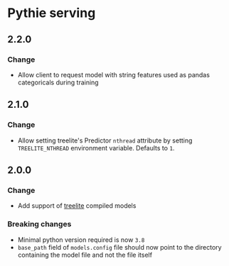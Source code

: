 # Pythie serving

## 2.2.0

### Change
* Allow client to request model with string features used as pandas categoricals during training

## 2.1.0

### Change
* Allow setting treelite's Predictor `nthread` attribute by setting `TREELITE_NTHREAD` environment variable. Defaults to `1`.

## 2.0.0

### Change
* Add support of [treelite](https://treelite.readthedocs.io/en/latest/) compiled models
 
### Breaking changes
* Minimal python version required is now `3.8`
* `base_path` field of `models.config` file should now point to the directory containing the model file and not the file itself
